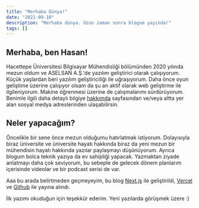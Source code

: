 ```yaml
---
title: "Merhaba Dünya!"
date: "2021-09-10"
description: "Merhaba dünya. Uzun zaman sonra blogum yayında!"
tags: []
---
```


## Merhaba, ben Hasan!

Hacettepe Üniversitesi Bilgisayar Mühendisliği bölümünden 2020 yılında mezun oldum ve ASELSAN A.Ş.'de yazılım geliştirici olarak çalışıyorum. Küçük yaşlardan beri yazılım geliştiriciliği ile uğraşıyorum. Daha önce oyun geliştime üzerine çalışıyor olsam da şu an aktif olarak web geliştirme ile ilgileniyorum. Makine öğrenmesi üzerine de çalışmalarımı sürdürüyorum. Benimle ilgili daha detaylı bilgiye [hakkımda](/hakkimda) sayfasından ve/veya altta yer alan sosyal medya adreslerinden ulaşabilirsin. 

## Neler yapacağım?

Öncelikle bir sene önce mezun olduğumu hatırlatmak istiyorum. Dolayısıyla biraz üniversite ve üniversite hayatı hakkında biraz da yeni mezun bir mühendisin hayatı hakkında yazılar paylaşmayı düşünüyorum. Ayrıca blogum bolca teknik yazıya da ev sahipliği yapacak. Yazmaktan ziyade anlatmayı daha çok seviyorum, bu sebeple de gelecek dönem planlarım içerisinde videolar ve bir podcast serisi de var.

Aaa bu arada belirtmeden geçmeyeyim, bu blog [Next.js](https://nextjs.org/) ile geliştirildi, [Vercel](https://vercel.com/) ve [Github](https://github.com/akalp/akalpco) ile yayına alındı.


İlk yazımı okuduğun için teşekkür ederim. Yeni yazılarda görüşmek üzere :)
